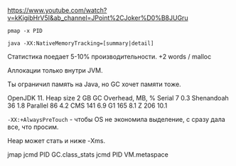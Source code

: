 https://www.youtube.com/watch?v=kKigibHrV5I&ab_channel=JPoint%2CJoker%D0%B8JUGru

`pmap -x PID`

`java -XX:NativeMemoryTracking=[summary|detail]`

Статистика поедает 5-10% производительности.
+2 words / malloc

Аллокации только внутри JVM.

Ты ограничил память на Javа, но GC хочет памяти тоже.

OpenJDK 11. Heap size 2 GB
GC    Overhead, MB, %
Serial         7  0.3
Shenandoah    36  1.8
Parallel      86  4.2
CMS          141  6.9
G1           165  8.1
Z            206 10.1

`-XX:+AlwaysPreTouch` - чтобы OS не экономила выделение, с сразу дала все, что просим.

Heap может стать и ниже -Xms.

jmap
jcmd PID GC.class_stats
jcmd PID VM.metaspace





